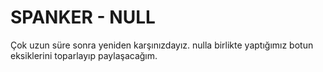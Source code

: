 # SPANKER - NULL

Çok uzun süre sonra yeniden karşınızdayız.
nulla birlikte yaptığımız botun eksiklerini toparlayıp paylaşacağım.
